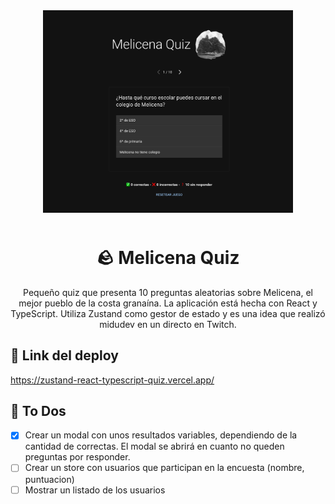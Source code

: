 <div align="center" style="margin-bottom: 20px;" >

<img alt="Melicena Quiz App" src="./public/screenshots/melicena-quiz.png" width="400" style="margin-bottom: 10px;" />

# 🪨 Melicena Quiz

Pequeño quiz que presenta 10 preguntas aleatorias sobre Melicena, el mejor pueblo de la costa granaína. La aplicación está hecha con React y TypeScript. Utiliza Zustand como gestor de estado y es una idea que realizó midudev en un directo en Twitch.

</div>

## 🔗 Link del deploy

https://zustand-react-typescript-quiz.vercel.app/

## 📝 To Dos

- [x] Crear un modal con unos resultados variables, dependiendo de la cantidad de correctas. El modal se abrirá en cuanto no queden preguntas por responder.
- [ ] Crear un store con usuarios que participan en la encuesta (nombre, puntuacion)
- [ ] Mostrar un listado de los usuarios
